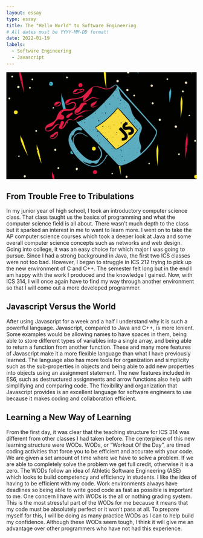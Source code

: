 ```yaml
---
layout: essay
type: essay
title: The "Hello World" to Software Engineering
# All dates must be YYYY-MM-DD format!
date: 2022-01-19
labels:
  - Software Engineering
  - Javascript
---
```


<img class="ui tiny right spaced image" src="../images/javascript.jpg">

## From Trouble Free to Tribulations 

In my junior year of high school, I took an introductory computer science class. That class taught us the basics of programming and what the computer science field is all about. There wasn’t much depth to the class but it sparked an interest in me to want to learn more. I went on to take the AP computer science courses which took a deeper look at Java and some overall computer science concepts such as networks and web design. Going into college, it was an easy choice for which major I was going to pursue. Since I had a strong background in Java, the first two ICS classes were not too bad. However, I began to struggle in ICS 212 trying to pick up the new environment of C and C++. The semester felt long but in the end I am happy with the work I produced and the knowledge I gained. Now, with ICS 314, I will once again have to find my way through another environment so that I will come out a more developed programmer. 

## Javascript Versus the World 

After using Javascript for a week and a half I understand why it is such a powerful language. Javascript, compared to Java and C++, is more lenient. Some examples would be allowing names to have spaces in them, being able to store different types of variables into a single array, and being able to return a function from another function. These and many more features of Javascript make it a more flexible language than what I have previously learned. The language also has more tools for organization and simplicity such as the sub-properties in objects and being able to add new properties into objects using an assignment statement. The new features included in ES6, such as destructured assignments and arrow functions also help with simplifying and comparing code. The flexibility and organization that Javascript provides is an excellent language for software engineers to use because it makes coding and collaboration efficient.

## Learning a New Way of Learning 

From the first day, it was clear that the teaching structure for ICS 314 was different from other classes I had taken before. The centerpiece of this new learning structure were WODs. WODs, or “Workout Of the Day”, are timed coding activities that force you to be efficient and accurate with your code. We are given a set amount of time where we have to solve a problem. If we are able to completely solve the problem we get full credit, otherwise it is a zero. The WODs follow an idea of Athletic Software Engineering (ASE) which looks to build competency and efficiency in students. I like the idea of having to be efficient with my code. Work environments always have deadlines so being able to write good code as fast as possible is important to me. One concern I have with WODs is the all or nothing grading system. This is the most stressful part of the WODs for me because it means that my code must be absolutely perfect or it won’t pass at all. To prepare myself for this, I will be doing as many practice WODs as I can to help build my confidence. Although these WODs seem tough, I think it will give me an advantage over other programmers who have not had this experience. 
